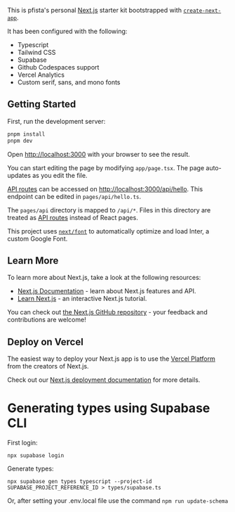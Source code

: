 This is pfista's personal [Next.js](https://nextjs.org/) starter kit bootstrapped with [`create-next-app`](https://github.com/vercel/next.js/tree/canary/packages/create-next-app).

It has been configured with the following:

- Typescript
- Tailwind CSS
- Supabase
- Github Codespaces support
- Vercel Analytics
- Custom serif, sans, and mono fonts

## Getting Started

First, run the development server:

```bash
pnpm install
pnpm dev
```

Open [http://localhost:3000](http://localhost:3000) with your browser to see the result.

You can start editing the page by modifying `app/page.tsx`. The page auto-updates as you edit the file.

[API routes](https://nextjs.org/docs/api-routes/introduction) can be accessed on [http://localhost:3000/api/hello](http://localhost:3000/api/hello). This endpoint can be edited in `pages/api/hello.ts`.

The `pages/api` directory is mapped to `/api/*`. Files in this directory are treated as [API routes](https://nextjs.org/docs/api-routes/introduction) instead of React pages.

This project uses [`next/font`](https://nextjs.org/docs/basic-features/font-optimization) to automatically optimize and load Inter, a custom Google Font.

## Learn More

To learn more about Next.js, take a look at the following resources:

- [Next.js Documentation](https://nextjs.org/docs) - learn about Next.js features and API.
- [Learn Next.js](https://nextjs.org/learn) - an interactive Next.js tutorial.

You can check out [the Next.js GitHub repository](https://github.com/vercel/next.js/) - your feedback and contributions are welcome!

## Deploy on Vercel

The easiest way to deploy your Next.js app is to use the [Vercel Platform](https://vercel.com/new?utm_medium=default-template&filter=next.js&utm_source=create-next-app&utm_campaign=create-next-app-readme) from the creators of Next.js.

Check out our [Next.js deployment documentation](https://nextjs.org/docs/deployment) for more details.

# Generating types using Supabase CLI

First login:

```
npx supabase login
```

Generate types:

```
npx supabase gen types typescript --project-id SUPABASE_PROJECT_REFERENCE_ID > types/supabase.ts
```

Or, after setting your .env.local file use the command `npm run update-schema`
